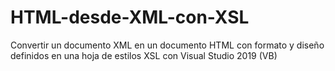 # HTML-desde-XML-con-XSL
Convertir un documento XML en un documento HTML con formato y diseño definidos en una hoja de estilos XSL con Visual Studio 2019 (VB)
